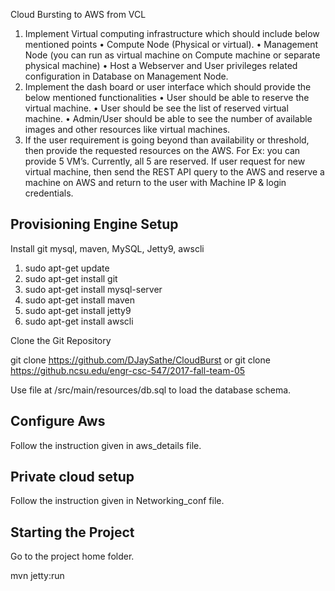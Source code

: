 Cloud Bursting to AWS from VCL
1. Implement Virtual computing infrastructure which should include below mentioned points
• Compute Node (Physical or virtual).
• Management Node (you can run as virtual machine on Compute machine or separate
physical machine)
• Host a Webserver and User privileges related configuration in Database on Management
Node.
2. Implement the dash board or user interface which should provide the below mentioned
functionalities
• User should be able to reserve the virtual machine.
• User should be see the list of reserved virtual machine.
• Admin/User should be able to see the number of available images and other resources
like virtual machines.
3. If the user requirement is going beyond than availability or threshold, then provide the requested
resources on the AWS. For Ex: you can provide 5 VM’s. Currently, all 5 are reserved. If user request for new virtual machine, then send the REST API query to the AWS and reserve a machine on AWS and return to the user with Machine IP & login credentials.
 

Provisioning Engine Setup 
-------------

Install git mysql, maven, MySQL, Jetty9, awscli

1. sudo apt-get update
2. sudo apt-get install git
3. sudo apt-get install  mysql-server
4. sudo apt-get install maven
5. sudo apt-get install jetty9
6. sudo apt-get install awscli

Clone the Git Repository

git clone https://github.com/DJaySathe/CloudBurst
or
git clone https://github.ncsu.edu/engr-csc-547/2017-fall-team-05

Use file at /src/main/resources/db.sql to load the database schema.

Configure Aws
---------------

Follow the instruction given in aws_details file.

Private cloud setup
---------------

Follow the instruction given in Networking_conf file.

Starting the Project
------------

Go to the project home folder.

mvn jetty:run
